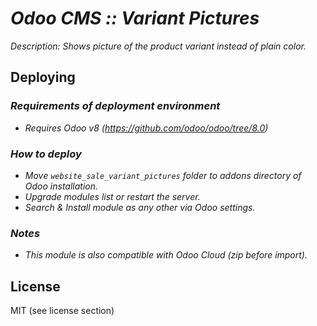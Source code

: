 # _Odoo CMS :: Variant Pictures_

_Description: Shows picture of the product variant instead of plain color._

## Deploying

### _Requirements of deployment environment_

- _Requires Odoo v8 (https://github.com/odoo/odoo/tree/8.0)_

### _How to deploy_

- _Move `website_sale_variant_pictures` folder to addons directory of Odoo installation._
- _Upgrade modules list or restart the server._
- _Search & Install module as any other via Odoo settings._

### _Notes_
- _This module is also compatible with Odoo Cloud (zip before import)._

## License
MIT (see license section)